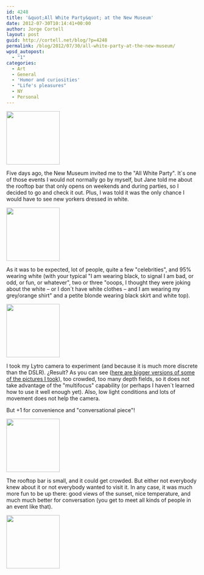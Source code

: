 ```yaml
---
id: 4248
title: '&quot;All White Party&quot; at the New Museum'
date: 2012-07-30T10:14:41+00:00
author: Jorge Cortell
layout: post
guid: http://cortell.net/blog/?p=4248
permalink: /blog/2012/07/30/all-white-party-at-the-new-museum/
wpsd_autopost:
  - "1"
categories:
  - Art
  - General
  - 'Humor and curiosities'
  - "Life's pleasures"
  - NY
  - Personal
---
```

<img class="aligncenter" title="New Museum" src="https://cdn-lfe-01.lytro.com/80657C/production_lfe/lfe/76579be2-d933-11e1-b599-1231390bf4d2/thumbnail_140x140.jpg" alt="" width="140" height="140" />

Five days ago, the New Museum invited me to the "All White Party". It`s one of those events I would not normally go by myself, but Jane told me about the rooftop bar that only opens on weekends and during parties, so I decided to go and check it out. Plus, I was told it was the only chance I would have to see new yorkers dressed in white.

<img class="aligncenter" title="crowd" src="https://cdn-lfe-01.lytro.com/80657C/production_lfe/lfe/042e81e2-d934-11e1-88b4-12313904d542/thumbnail_140x140.jpg" alt="" width="140" height="140" />

As it was to be expected, lot of people, quite a few "celebrities", and 95% wearing white (with your typical "I am wearing black, to signal I am bad, or odd, or fun, or whatever", two or three "ooops, I thought they were joking about the white – or I don`t have white clothes – and I am wearing my grey/orange shirt" and a petite blonde wearing black skirt and white top).

<img class="aligncenter" title="drinks" src="https://cdn-lfe-01.lytro.com/80657C/production_lfe/lfe/21a90efe-d934-11e1-88b4-12313904d542/thumbnail_140x140.jpg" alt="" width="140" height="140" />

I took my Lytro camera to experiment (and because it is much more discrete than the DSLR). ¿Result? As you can see (<a title="https://pictures.lytro.com/jcortell" href="https://pictures.lytro.com/jcortell" target="_blank">here are bigger versions of some of the pictures I took</a>), too crowded, too many depth fields, so it does not take advantage of the "multifocus" capability (or perhaps I haven`t learned how to use it well enough yet). Also, low light conditions and lots of movement does not help the camera.

But +1 for convenience and "conversational piece"!

<img class="aligncenter" title="rooftop bar" src="https://cdn-lfe-01.lytro.com/80657C/production_lfe/lfe/5446137a-d934-11e1-b599-1231390bf4d2/thumbnail_140x140.jpg" alt="" width="140" height="140" />

The rooftop bar is small, and it could get crowded. But either not everybody knew about it or not everybody wanted to visit it. In any case, it was much more fun to be up there: good views of the sunset, nice temperature, and much much better for conversation (you get to meet all kinds of people in an event like that). 

<img class="aligncenter" title="rooftop" src="https://cdn-lfe-01.lytro.com/80657C/production_lfe/lfe/458e5fa4-d934-11e1-88b4-12313904d542/thumbnail_140x140.jpg" alt="" width="140" height="140" />